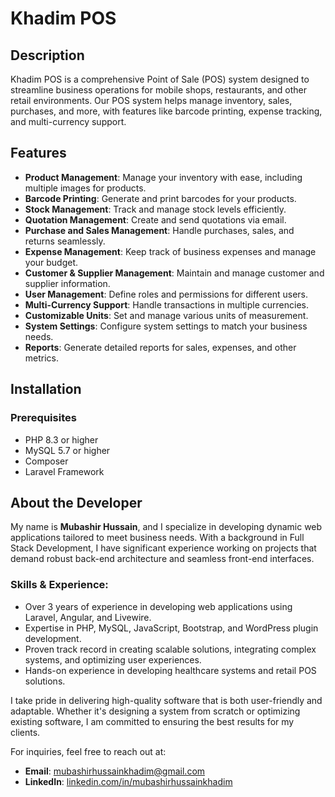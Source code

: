 

# Khadim POS  

## Description  

Khadim POS is a comprehensive Point of Sale (POS) system designed to streamline business operations for mobile shops, restaurants, and other retail environments. Our POS system helps manage inventory, sales, purchases, and more, with features like barcode printing, expense tracking, and multi-currency support.  

## Features  

- **Product Management**: Manage your inventory with ease, including multiple images for products.  
- **Barcode Printing**: Generate and print barcodes for your products.  
- **Stock Management**: Track and manage stock levels efficiently.  
- **Quotation Management**: Create and send quotations via email.  
- **Purchase and Sales Management**: Handle purchases, sales, and returns seamlessly.  
- **Expense Management**: Keep track of business expenses and manage your budget.  
- **Customer & Supplier Management**: Maintain and manage customer and supplier information.  
- **User Management**: Define roles and permissions for different users.  
- **Multi-Currency Support**: Handle transactions in multiple currencies.  
- **Customizable Units**: Set and manage various units of measurement.  
- **System Settings**: Configure system settings to match your business needs.  
- **Reports**: Generate detailed reports for sales, expenses, and other metrics.  

## Installation  

### Prerequisites  

- PHP 8.3 or higher  
- MySQL 5.7 or higher  
- Composer  
- Laravel Framework  

## About the Developer  

My name is **Mubashir Hussain**, and I specialize in developing dynamic web applications tailored to meet business needs. With a background in Full Stack Development, I have significant experience working on projects that demand robust back-end architecture and seamless front-end interfaces.  

### Skills & Experience:  

- Over 3 years of experience in developing web applications using Laravel, Angular, and Livewire.  
- Expertise in PHP, MySQL, JavaScript, Bootstrap, and WordPress plugin development.  
- Proven track record in creating scalable solutions, integrating complex systems, and optimizing user experiences.  
- Hands-on experience in developing healthcare systems and retail POS solutions.  

I take pride in delivering high-quality software that is both user-friendly and adaptable. Whether it's designing a system from scratch or optimizing existing software, I am committed to ensuring the best results for my clients.  

For inquiries, feel free to reach out at:  
- **Email**: [mubashirhussainkhadim@gmail.com](mailto:mubashirhussainkhadim@gmail.com)  
- **LinkedIn**: [linkedin.com/in/mubashirhussainkhadim](https://linkedin.com/in/mubashirhussainkhadim)  

